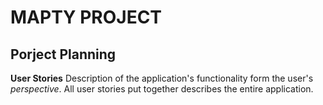 # MAPTY PROJECT

## Porject Planning

**User Stories** Description of the application's functionality form the user's _perspective_. All user stories put together describes the entire application.
